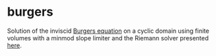 # burgers

Solution of the inviscid [Burgers equation](https://en.wikipedia.org/wiki/Burgers%27_equation) on a cyclic domain using finite volumes with a minmod slope limiter and the Riemann solver presented [here](https://zingale.github.io/comp_astro_tutorial/advection_euler/burgers/burgers-methods.html).
